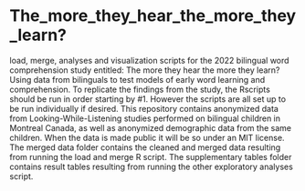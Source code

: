 # The_more_they_hear_the_more_they_learn?
 load, merge, analyses and visualization scripts for the 2022 bilingual word comprehension study entitled: The more they hear the more they learn? Using data from bilinguals to test models of early word learning and comprehension.
To replicate the findings from the study, the Rscripts should be run in order starting by #1. However the scripts are all set up to be run individually if desired. 
This repository contains anonymized data from Looking-While-Listening studies performed on bilingual children in Montreal Canada, as well as anonymized demographic data from the same children. When the data is made public it will be so under an MIT license. The merged data folder contains the cleaned and merged data resulting from running the load and merge R script. The supplementary tables folder contains result tables resulting from running the other exploratory analyses script.
